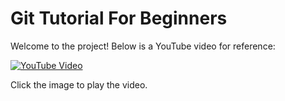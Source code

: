 
# Git Tutorial For Beginners 

Welcome to the project! Below is a YouTube video for reference:

[![YouTube Video](https://img.youtube.com/vi/8JJ101D3knE/0.jpg)](https://www.youtube.com/watch?v=8JJ101D3knE)

Click the image to play the video.
